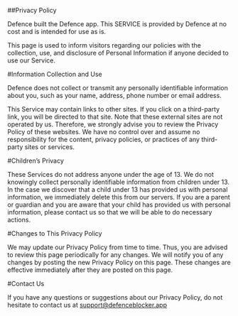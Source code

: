 ##Privacy Policy

Defence built the Defence app. This SERVICE is provided by Defence at no cost and is intended for use as is.

This page is used to inform visitors regarding our policies with the collection, use, and disclosure of Personal Information if anyone decided to use our Service.

#Information Collection and Use

Defence does not collect or transmit any personally identifiable information about you, such as your name, address, phone number or email address.

This Service may contain links to other sites. If you click on a third-party link, you will be directed to that site. Note that these external sites are not operated by us. Therefore, we strongly advise you to review the Privacy Policy of these websites. We have no control over and assume no responsibility for the content, privacy policies, or practices of any third-party sites or services.

#Children’s Privacy

These Services do not address anyone under the age of 13. We do not knowingly collect personally identifiable information from children under 13. In the case we discover that a child under 13 has provided us with personal information, we immediately delete this from our servers. If you are a parent or guardian and you are aware that your child has provided us with personal information, please contact us so that we will be able to do necessary actions.

#Changes to This Privacy Policy

We may update our Privacy Policy from time to time. Thus, you are advised to review this page periodically for any changes. We will notify you of any changes by posting the new Privacy Policy on this page. These changes are effective immediately after they are posted on this page.

#Contact Us

If you have any questions or suggestions about our Privacy Policy, do not hesitate to contact us at support@defenceblocker.app
